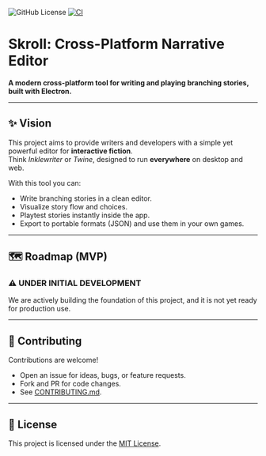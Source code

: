 ![GitHub License](https://img.shields.io/github/license/abianche/skroll) 
[![CI](https://github.com/abianche/skroll/actions/workflows/ci.yaml/badge.svg)](https://github.com/abianche/skroll/actions/workflows/ci.yaml)

# Skroll: Cross-Platform Narrative Editor

**A modern cross-platform tool for writing and playing branching stories, built with Electron.**

---

## ✨ Vision
This project aims to provide writers and developers with a simple yet powerful editor for **interactive fiction**.  
Think *Inklewriter* or *Twine*, designed to run **everywhere** on desktop and web.  

With this tool you can:
- Write branching stories in a clean editor.
- Visualize story flow and choices.
- Playtest stories instantly inside the app.
- Export to portable formats (JSON) and use them in your own games.

---

## 🗺 Roadmap (MVP)

### ⚠️ **UNDER INITIAL DEVELOPMENT**

We are actively building the foundation of this project, and it is not yet ready for production use.

---

## 🤝 Contributing
Contributions are welcome!  
- Open an issue for ideas, bugs, or feature requests.  
- Fork and PR for code changes.  
- See [CONTRIBUTING.md](CONTRIBUTING.md).  

---

## 📄 License
This project is licensed under the [MIT License](LICENSE).  
